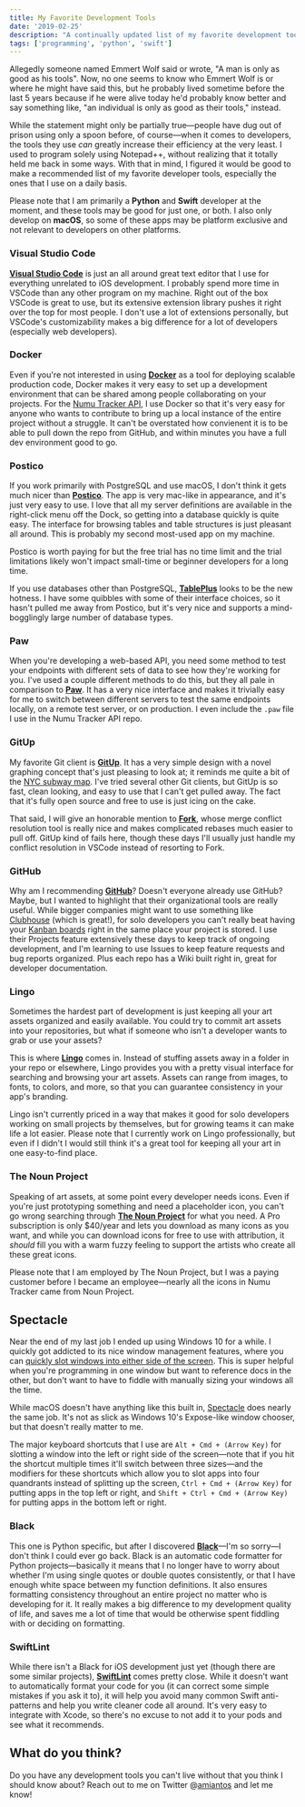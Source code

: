 ```yaml
---
title: My Favorite Development Tools
date: '2019-02-25'
description: "A continually updated list of my favorite development tools, including VSCode, Postico, and more."
tags: ['programming', 'python', 'swift']
---
```


Allegedly someone named Emmert Wolf said or wrote, "A man is only as good as his tools". Now, no one seems to know who Emmert Wolf is or where he might have said this, but he probably lived sometime before the last 5 years because if he were alive today he'd probably know better and say something like, "an individual is only as good as their tools," instead.

While the statement might only be partially true—people have dug out of prison using only a spoon before, of course—when it comes to developers, the tools they use _can_ greatly increase their efficiency at the very least. I used to program solely using Notepad++, without realizing that it totally held me back in some ways. With that in mind, I figured it would be good to make a recommended list of my favorite developer tools, especially the ones that I use on a daily basis.

Please note that I am primarily a **Python** and **Swift** developer at the moment, and these tools may be good for just one, or both. I also only develop on **macOS**, so some of these apps may be platform exclusive and not relevant to developers on other platforms.

### Visual Studio Code

[**Visual Studio Code**](https://code.visualstudio.com/) is just an all around great text editor that I use for everything unrelated to iOS development. I probably spend more time in VSCode than any other program on my machine. Right out of the box VSCode is great to use, but its extensive extension library pushes it right over the top for most people. I don't use a lot of extensions personally, but VSCode's customizability makes a big difference for a lot of developers (especially web developers).

### Docker

Even if you're not interested in using [**Docker**](https://www.docker.com/) as a tool for deploying scalable production code, Docker makes it very easy to set up a development environment that can be shared among people collaborating on your projects. For the [Numu Tracker API](http://github.com/numutracker/numutracker_api), I use Docker so that it's very easy for anyone who wants to contribute to bring up a local instance of the entire project without a struggle. It can't be overstated how convienent it is to be able to pull down the repo from GitHub, and within minutes you have a full dev environment good to go.

### Postico

If you work primarily with PostgreSQL and use macOS, I don't think it gets much nicer than [**Postico**](https://eggerapps.at/postico/). The app is very mac-like in appearance, and it's just very easy to use. I love that all my server definitions are available in the right-click menu off the Dock, so getting into a database quickly is quite easy. The interface for browsing tables and table structures is just pleasant all around. This is probably my second most-used app on my machine.

Postico is worth paying for but the free trial has no time limit and the trial limitations likely won't impact small-time or beginner developers for a long time.

If you use databases other than PostgreSQL, [**TablePlus**](https://tableplus.io/) looks to be the new hotness. I have some quibbles with some of their interface choices, so it hasn't pulled me away from Postico, but it's very nice and supports a mind-bogglingly large number of database types.

### Paw

When you're developing a web-based API, you need some method to test your endpoints with different sets of data to see how they're working for you. I've used a couple different methods to do this, but they all pale in comparison to [**Paw**](https://paw.cloud/). It has a very nice interface and makes it trivially easy for me to switch between different servers to test the same endpoints locally, on a remote test server, or on production. I even include the `.paw` file I use in the Numu Tracker API repo.

### GitUp

My favorite Git client is [**GitUp**](https://gitup.co/). It has a very simple design with a novel graphing concept that's just pleasing to look at; it reminds me quite a bit of the [NYC subway map](http://web.mta.info/maps/submap.html). I've tried several other Git clients, but GitUp is so fast, clean looking, and easy to use that I can't get pulled away. The fact that it's fully open source and free to use is just icing on the cake.

That said, I will give an honorable mention to [**Fork**](https://git-fork.com/), whose merge conflict resolution tool is really nice and makes complicated rebases much easier to pull off. GitUp kind of fails here, though these days I'll usually just handle my conflict resolution in VSCode instead of resorting to Fork.

### GitHub

Why am I recommending [**GitHub**](https://github.com/)? Doesn't everyone already use GitHub? Maybe, but I wanted to highlight that their organizational tools are really useful. While bigger companies might want to use something like [Clubhouse](https://clubhouse.io/) (which is great!), for solo developers you can't really beat having your [Kanban boards](https://www.atlassian.com/agile/kanban/boards) right in the same place your project is stored. I use their Projects feature extensively these days to keep track of ongoing development, and I'm learning to use Issues to keep feature requests and bug reports organized. Plus each repo has a Wiki built right in, great for developer documentation.

### Lingo

Sometimes the hardest part of development is just keeping all your art assets organized and easily available. You could try to commit art assets into your repositories, but what if someone who isn't a developer wants to grab or use your assets?

This is where [**Lingo**](https://www.lingoapp.com/) comes in. Instead of stuffing assets away in a folder in your repo or elsewhere, Lingo provides you with a pretty visual interface for searching and browsing your art assets. Assets can range from images, to fonts, to colors, and more, so that you can guarantee consistency in your app's branding.

Lingo isn't currently priced in a way that makes it good for solo developers working on small projects by themselves, but for growing teams it can make life a lot easier. Please note that I currently work on Lingo professionally, but even if I didn't I would still think it's a great tool for keeping all your art in one easy-to-find place. 

### The Noun Project

Speaking of art assets, at some point every developer needs icons. Even if you're just prototyping something and need a placeholder icon, you can't go wrong searching through [**The Noun Project**](https://thenounproject.com) for what you need. A Pro subscription is only $40/year and lets you download as many icons as you want, and while you can download icons for free to use with attribution, it _should_ fill you with a warm fuzzy feeling to support the artists who create all these great icons.

Please note that I am employed by The Noun Project, but I was a paying customer before I became an employee—nearly all the icons in Numu Tracker came from Noun Project.

## Spectacle

Near the end of my last job I ended up using Windows 10 for a while. I quickly got addicted to its nice window management features, where you can [quickly slot windows into either side of the screen](https://www.digitaltrends.com/computing/how-to-split-your-screen-in-windows-10/). This is super helpful when you're programming in one window but want to reference docs in the other, but don't want to have to fiddle with manually sizing your windows all the time.

While macOS doesn't have anything like this built in, [Spectacle](https://www.spectacleapp.com/) does nearly the same job. It's not as slick as Windows 10's Expose-like window chooser, but that doesn't really matter to me.

The major keyboard shortcuts that I use are `Alt + Cmd + (Arrow Key)` for slotting a window into the left or right side of the screen—note that if you hit the shortcut multiple times it'll switch between three sizes—and the modifiers for these shortcuts which allow you to slot apps into four quandrants instead of splitting up the screen, `Ctrl + Cmd + (Arrow Key)` for putting apps in the top left or right, and `Shift + Ctrl + Cmd + (Arrow Key)` for putting apps in the bottom left or right.

### Black

This one is Python specific, but after I discovered [**Black**](https://github.com/ambv/black)—I'm so sorry—I don't think I could ever go back. Black is an automatic code formatter for Python projects—basically it means that I no longer have to worry about whether I'm using single quotes or double quotes consistently, or that I have enough white space between my function definitions. It also ensures formatting consistency throughout an entire project no matter who is developing for it. It really makes a big difference to my development quality of life, and saves me a lot of time that would be otherwise spent fiddling with or deciding on formatting.

### SwiftLint

While there isn't a Black for iOS development just yet (though there are some similar projects), [**SwiftLint**](https://github.com/realm/SwiftLint) comes pretty close. While it doesn't want to automatically format your code for you (it can correct some simple mistakes if you ask it to), it will help you avoid many common Swift anti-patterns and help you write cleaner code all around. It's very easy to integrate with Xcode, so there's no excuse to not add it to your pods and see what it recommends.

## What do you think?

Do you have any development tools you can't live without that you think I should know about? Reach out to me on Twitter @[amiantos](https://twitter.com/amiantos) and let me know!
